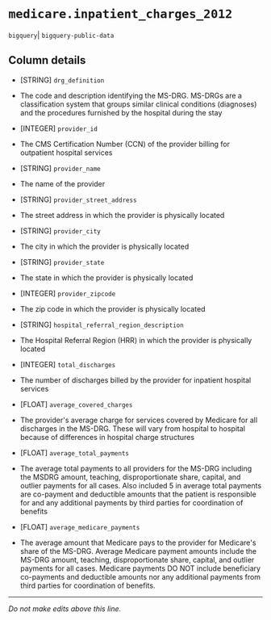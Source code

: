 # `medicare.inpatient_charges_2012`
`bigquery`| `bigquery-public-data`

## Column details
* [STRING]    `drg_definition`
 - The code and description identifying the MS-DRG. MS-DRGs are a classification system that groups similar clinical conditions (diagnoses) and the procedures furnished by the hospital during the stay
* [INTEGER]   `provider_id`
 - The CMS Certification Number (CCN) of the provider billing for outpatient hospital services
* [STRING]    `provider_name`
 - The name of the provider
* [STRING]    `provider_street_address`
 - The street address in which the provider is physically located
* [STRING]    `provider_city`
 - The city in which the provider is physically located
* [STRING]    `provider_state`
 - The state in which the provider is physically located
* [INTEGER]   `provider_zipcode`
 - The zip code in which the provider is physically located
* [STRING]    `hospital_referral_region_description`
 - The Hospital Referral Region (HRR) in which the provider is physically located
* [INTEGER]   `total_discharges`
 - The number of discharges billed by the provider for inpatient hospital services
* [FLOAT]     `average_covered_charges`
 - The provider's average charge for services covered by Medicare for all discharges in the MS-DRG. These will vary from hospital to hospital because of differences in hospital charge structures
* [FLOAT]     `average_total_payments`
 - The average total payments to all providers for the MS-DRG including the MSDRG amount, teaching, disproportionate share, capital, and outlier payments for all cases. Also included 5 in average total payments are co-payment and deductible amounts that the patient is responsible for and any additional payments by third parties for coordination of benefits
* [FLOAT]     `average_medicare_payments`
 - The average amount that Medicare pays to the provider for Medicare's share of the MS-DRG. Average Medicare payment amounts include the MS-DRG amount, teaching, disproportionate share, capital, and outlier payments for all cases. Medicare payments DO NOT include beneficiary co-payments and deductible amounts nor any additional payments from third parties for coordination of benefits.

-------------------------------------------------------------------------------
*Do not make edits above this line.*
